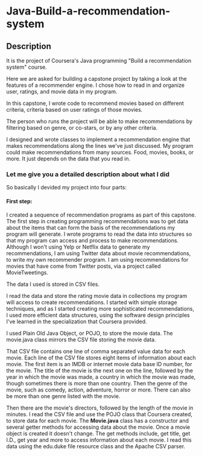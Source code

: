 # Java-Build-a-recommendation-system

## Description

It is the project of Coursera's Java programming "Build a recommendation system" course.

Here we are asked for building a capstone project by taking a look at the features of a recommender engine. I chose how to read in and organize user, ratings, and movie data in my program. 

In this capstone, I wrote code to recommend movies based on different criteria, criteria based on user ratings of those movies.

The person who runs the project will be able to make recommendations by filtering based on genre, or co-stars, or by any other criteria.

I designed and wrote classes to implement a recommendation engine that makes recommendations along the lines we've just discussed. My program could make recommendations from many sources. Food, movies, books, or more. It just depends on the data that you read in.

### Let me give you a detailed description about what I did

So basically I devided my project into four parts:

#### First step:

I created a sequence of recommendation programs as part of this capstone. The first step in creating programming recommendations was to get data about the items that can form the basis of the recommendations my program will generate. I wrote programs to read the data into structures so that my program can access and process to make recommendations. Although I won't using Yelp or Netflix data to generate my recommendations, I am using Twitter data about movie recommendations, to write my own recommender program. I am using recommendations for movies that have come from Twitter posts, via a project called MovieTweetings. 

The data I used is stored in CSV files. 

I read the data and store the rating movie data in collections my program will access to create recommendations. I started with simple storage techniques, and as I started creating more sophisticated recommendations, I used more efficient data structures, using the software design principles I've learned in the specialization that Coursera provided.

I used Plain Old Java Object, or POJO, to store the movie data. The movie.java class mirrors the CSV file storing the movie data.

That CSV file contains one line of comma separated value data for each movie. Each line of the CSV file stores eight items of information about each movie. The first item is an IMDB or internet movie data base ID number, for the movie. The title of the movie is the next one on the line, followed by the year in which the movie was made, a country in which the movie was made, though sometimes there is more than one country. Then the genre of the movie, such as comedy, action, adventure, horror or more. There can also be more than one genre listed with the movie.

Then there are the movie's directors, followed by the length of the movie in minutes. I read the CSV file and use the POJO class that Coursera created, to store data for each movie. The **Movie.java** class has a constructor and several getter methods for accessing data about the movie. Once a movie object is created it doesn't change. The get methods include, get title, get I.D., get year and more to access information about each movie. I read this data using the edu.duke file resource class and the Apache CSV parser.

